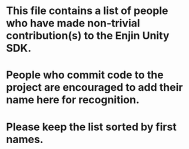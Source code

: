 # This file contains a list of people who have made non-trivial contribution(s) to the Enjin Unity SDK.
# People who commit code to the project are encouraged to add their name here for recognition.
# Please keep the list sorted by first names.
